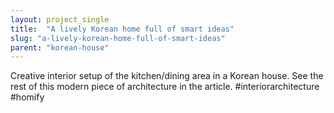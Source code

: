 ```yaml
---
layout: project_single
title:  "A lively Korean home full of smart ideas"
slug: "a-lively-korean-home-full-of-smart-ideas"
parent: "korean-house"
---
```

Creative interior setup of the kitchen/dining area in a Korean house. See the rest of this modern piece of architecture in the article. #interiorarchitecture #homify